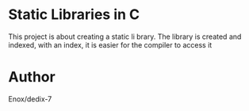 # Static Libraries in C
This project is about creating a static li brary.
The library is created and indexed, with an index, it is easier for the compiler to access it
# Author
Enox/dedix-7